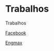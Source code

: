 # Trabalhos
 Trabalhos

<a href="https://jeancandido.github.io/Trabalhos/facebook">Facebook</a>

<a href="https://jeancandido.github.io/Trabalhos/engenhando">Engmax</a>